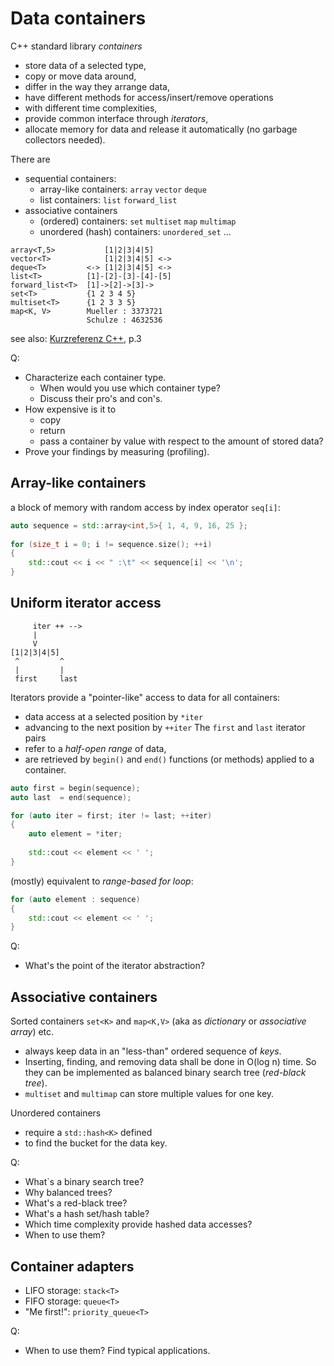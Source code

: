 # Data containers

C++ standard library _containers_ 
* store data of a selected type, 
* copy or move data around,
* differ in the way they arrange data,
* have different methods for access/insert/remove operations 
* with different time complexities, 
* provide common interface through _iterators_,
* allocate memory for data and release it automatically (no garbage collectors needed).

There are
* sequential containers:
	* array-like containers: `array` `vector` `deque`
	* list containers: `list` `forward_list`
* associative containers
	* (ordered) containers: `set` `multiset` `map` `multimap`
	* unordered (hash) containers: `unordered_set` ...

```
array<T,5>           [1|2|3|4|5]
vector<T>            [1|2|3|4|5] <->
deque<T>         <-> [1|2|3|4|5] <->
list<T>          [1]-[2]-[3]-[4]-[5]
forward_list<T>  [1]->[2]->[3]->
set<T>           {1 2 3 4 5}
multiset<T>      {1 2 3 3 5}
map<K, V>        Mueller : 3373721 
                 Schulze : 4632536 
```
see also: [Kurzreferenz C++](https://namespace-cpp.de/std/lib/exe/fetch.php/kurzref.pdf), p.3

Q: 
* Characterize each container type. 
	* When would you use which container type?
	* Discuss their pro's and con's.
* How expensive is it to
	* copy
	* return
	* pass a container by value with respect to the amount of stored data? 
* Prove your findings by measuring (profiling).

## Array-like containers
a block of memory with 
random access by index operator `seq[i]`:
```cpp
auto sequence = std::array<int,5>{ 1, 4, 9, 16, 25 };
	
for (size_t i = 0; i != sequence.size(); ++i)
{
	std::cout << i << " :\t" << sequence[i] << '\n'; 
}
```

## Uniform iterator access
```
     iter ++ -->
     |	 
     V
[1|2|3|4|5]
 ^         ^
 |         |
 first     last
```
Iterators provide a "pointer-like" access to data for all containers:
* data access at a selected position by `*iter`
* advancing to the next position by `++iter` 
The `first` and `last` iterator pairs 
* refer to a _half-open range_ of data,
* are retrieved by `begin()` and `end()` functions (or methods) applied to a container.

```cpp
auto first = begin(sequence);
auto last  = end(sequence);

for (auto iter = first; iter != last; ++iter)
{
	auto element = *iter;
	
	std::cout << element << ' ';
}
```
(mostly) equivalent to _range-based for loop_:
```cpp
for (auto element : sequence)
{
	std::cout << element << ' ';		
}
```
Q:
* What's the point of the iterator abstraction?

## Associative containers
Sorted containers `set<K>` and `map<K,V>` 
(aka as _dictionary_ or _associative array_) etc.
* always keep data in an "less-than" ordered sequence of _keys_.
* Inserting, finding, and removing data shall be done in O(log n) time.
  So they can be implemented as balanced binary search tree (_red-black tree_).
* `multiset` and `multimap` can store multiple values for one key.

Unordered containers
* require a `std::hash<K>` defined
* to find the bucket for the data key.

Q:
* What`s a binary search tree? 
* Why balanced trees? 
* What's a red-black tree?
* What's a hash set/hash table?
* Which time complexity provide hashed data accesses?
* When to use them?

## Container adapters
* LIFO storage: `stack<T>`
* FIFO storage: `queue<T>`
* "Me first!": `priority_queue<T>`

Q:
* When to use them? Find typical applications.

